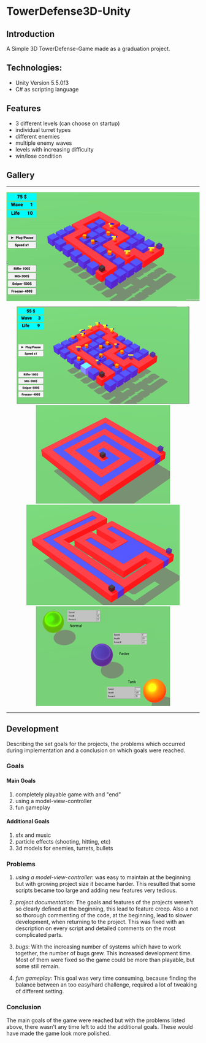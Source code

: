 # TowerDefense3D-Unity

## Introduction
A Simple 3D TowerDefense-Game made as a graduation  project.

## Technologies: 
- Unity Version 5.5.0f3
- C# as scripting language

## Features
- 3 different levels (can choose on startup)
- individual turret types
- different enemies
- multiple enemy waves
- levels with increasing difficulty
- win/lose condition


## Gallery
---
<img align="center" src="gameplay.gif">
<p align="center">
<img src="Screenshot.png" width="450" >
<img src="lvl2.png" width="350" >
<img src="lvl3.png" width="400" >
<img src="enemy.png" width="350" height="260">
</p>

---
## Development
Describing the set goals for the projects, the problems which occurred during implementation and a conclusion on which goals were reached.


### Goals

#### Main Goals
1. completely playable game with and "end"
1. using a model-view-controller 
2. fun gameplay 

#### Additional Goals
1. sfx and music
1. particle effects (shooting, hitting, etc)
1. 3d models for enemies, turrets, bullets


### Problems
1.  *using a model-view-controller*: was easy to maintain at the beginning but with growing project size it became harder. This resulted that some scripts became too large and adding new features very tedious. 

2. *project documentation*: The goals and features of the projects weren't so clearly defined at the beginning, this lead to feature creep. Also a not so thorough commenting of the code, at the beginning, lead to slower development, when returning to the project. This was fixed with an description on every script and detailed comments on the most complicated parts.

3. *bugs*: With the increasing number of systems which have to work together, the number of bugs grew. This increased development time. Most of them were fixed so the game could be more than playable, but some still remain.

4. *fun gameplay*: This goal was very time consuming, because finding the balance between an too easy/hard challenge, required a lot of tweaking of different setting. 

### Conclusion
The main goals of the game were reached but with the problems listed above, there wasn't any time left to add the additional goals. These would have made the game look more polished. 





 
